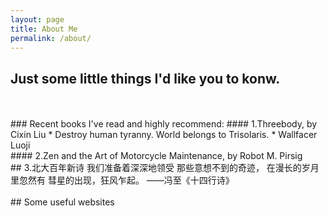 ```yaml
---
layout: page
title: About Me
permalink: /about/
---
```


## Just some little things I'd like you to konw.   

<br>
<br>
### Recent books I've read and highly recommend:    
#### 1.Threebody, by Cixin Liu   
* Destroy human tyranny. World belongs to Trisolaris.   
* Wallfacer Luoji   
<br>
#### 2.Zen and the Art of Motorcycle Maintenance, by Robot M. Pirsig
<br>
## 3.北大百年新诗
我们准备着深深地领受   
那些意想不到的奇迹，   
在漫长的岁月里忽然有   
彗星的出现，狂风乍起。   
——冯至《十四行诗》   
<br>
<br>
## Some useful websites      
<br>
<br>
